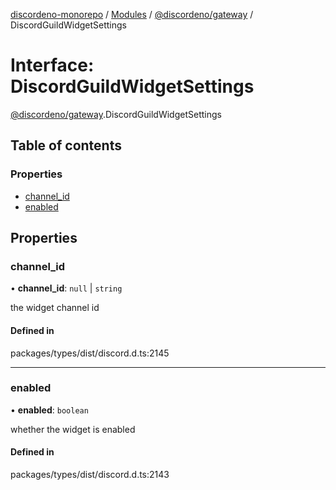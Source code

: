 [discordeno-monorepo](../README.md) / [Modules](../modules.md) / [@discordeno/gateway](../modules/discordeno_gateway.md) / DiscordGuildWidgetSettings

# Interface: DiscordGuildWidgetSettings

[@discordeno/gateway](../modules/discordeno_gateway.md).DiscordGuildWidgetSettings

## Table of contents

### Properties

- [channel_id](discordeno_gateway.DiscordGuildWidgetSettings.md#channel_id)
- [enabled](discordeno_gateway.DiscordGuildWidgetSettings.md#enabled)

## Properties

### channel_id

• **channel_id**: `null` \| `string`

the widget channel id

#### Defined in

packages/types/dist/discord.d.ts:2145

---

### enabled

• **enabled**: `boolean`

whether the widget is enabled

#### Defined in

packages/types/dist/discord.d.ts:2143
